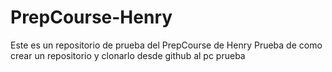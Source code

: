 # PrepCourse-Henry
Este es un repositorio de prueba del PrepCourse de Henry
Prueba de como crear un repositorio y clonarlo desde github al pc
prueba
